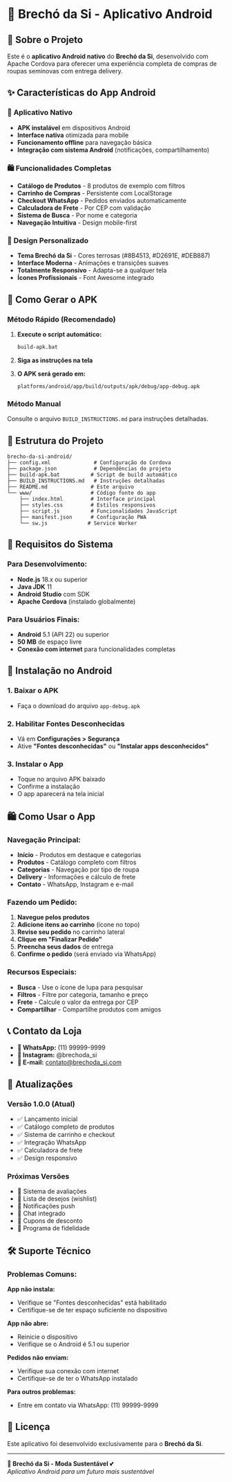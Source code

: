 # 📱 Brechó da Si - Aplicativo Android

## 🎯 Sobre o Projeto

Este é o **aplicativo Android nativo** do **Brechó da Si**, desenvolvido com Apache Cordova para oferecer uma experiência completa de compras de roupas seminovas com entrega delivery.

## ✨ Características do App Android

### 📱 **Aplicativo Nativo**
- **APK instalável** em dispositivos Android
- **Interface nativa** otimizada para mobile
- **Funcionamento offline** para navegação básica
- **Integração com sistema Android** (notificações, compartilhamento)

### 🛍️ **Funcionalidades Completas**
- **Catálogo de Produtos** - 8 produtos de exemplo com filtros
- **Carrinho de Compras** - Persistente com LocalStorage
- **Checkout WhatsApp** - Pedidos enviados automaticamente
- **Calculadora de Frete** - Por CEP com validação
- **Sistema de Busca** - Por nome e categoria
- **Navegação Intuitiva** - Design mobile-first

### 🎨 **Design Personalizado**
- **Tema Brechó da Si** - Cores terrosas (#8B4513, #D2691E, #DEB887)
- **Interface Moderna** - Animações e transições suaves
- **Totalmente Responsivo** - Adapta-se a qualquer tela
- **Ícones Profissionais** - Font Awesome integrado

## 🚀 Como Gerar o APK

### Método Rápido (Recomendado)
1. **Execute o script automático:**
   ```bash
   build-apk.bat
   ```
   
2. **Siga as instruções na tela**

3. **O APK será gerado em:**
   ```
   platforms/android/app/build/outputs/apk/debug/app-debug.apk
   ```

### Método Manual
Consulte o arquivo `BUILD_INSTRUCTIONS.md` para instruções detalhadas.

## 📁 Estrutura do Projeto

```
brecho-da-si-android/
├── config.xml              # Configuração do Cordova
├── package.json            # Dependências do projeto
├── build-apk.bat          # Script de build automático
├── BUILD_INSTRUCTIONS.md   # Instruções detalhadas
├── README.md              # Este arquivo
└── www/                   # Código fonte do app
    ├── index.html         # Interface principal
    ├── styles.css         # Estilos responsivos
    ├── script.js          # Funcionalidades JavaScript
    ├── manifest.json      # Configuração PWA
    └── sw.js             # Service Worker
```

## 🔧 Requisitos do Sistema

### Para Desenvolvimento:
- **Node.js** 18.x ou superior
- **Java JDK** 11
- **Android Studio** com SDK
- **Apache Cordova** (instalado globalmente)

### Para Usuários Finais:
- **Android** 5.1 (API 22) ou superior
- **50 MB** de espaço livre
- **Conexão com internet** para funcionalidades completas

## 📱 Instalação no Android

### 1. **Baixar o APK**
- Faça o download do arquivo `app-debug.apk`

### 2. **Habilitar Fontes Desconhecidas**
- Vá em **Configurações > Segurança**
- Ative **"Fontes desconhecidas"** ou **"Instalar apps desconhecidos"**

### 3. **Instalar o App**
- Toque no arquivo APK baixado
- Confirme a instalação
- O app aparecerá na tela inicial

## 🛍️ Como Usar o App

### **Navegação Principal:**
- **Início** - Produtos em destaque e categorias
- **Produtos** - Catálogo completo com filtros
- **Categorias** - Navegação por tipo de roupa
- **Delivery** - Informações e cálculo de frete
- **Contato** - WhatsApp, Instagram e e-mail

### **Fazendo um Pedido:**
1. **Navegue pelos produtos**
2. **Adicione itens ao carrinho** (ícone no topo)
3. **Revise seu pedido** no carrinho lateral
4. **Clique em "Finalizar Pedido"**
5. **Preencha seus dados** de entrega
6. **Confirme o pedido** (será enviado via WhatsApp)

### **Recursos Especiais:**
- **Busca** - Use o ícone de lupa para pesquisar
- **Filtros** - Filtre por categoria, tamanho e preço
- **Frete** - Calcule o valor da entrega por CEP
- **Compartilhar** - Compartilhe produtos com amigos

## 📞 Contato da Loja

- **📱 WhatsApp:** (11) 99999-9999
- **📸 Instagram:** @brechoda_si  
- **📧 E-mail:** contato@brechoda_si.com

## 🔄 Atualizações

### Versão 1.0.0 (Atual)
- ✅ Lançamento inicial
- ✅ Catálogo completo de produtos
- ✅ Sistema de carrinho e checkout
- ✅ Integração WhatsApp
- ✅ Calculadora de frete
- ✅ Design responsivo

### Próximas Versões
- 🔄 Sistema de avaliações
- 🔄 Lista de desejos (wishlist)
- 🔄 Notificações push
- 🔄 Chat integrado
- 🔄 Cupons de desconto
- 🔄 Programa de fidelidade

## 🛠️ Suporte Técnico

### Problemas Comuns:

**App não instala:**
- Verifique se "Fontes desconhecidas" está habilitado
- Certifique-se de ter espaço suficiente no dispositivo

**App não abre:**
- Reinicie o dispositivo
- Verifique se o Android é 5.1 ou superior

**Pedidos não enviam:**
- Verifique sua conexão com internet
- Certifique-se de ter o WhatsApp instalado

**Para outros problemas:**
- Entre em contato via WhatsApp: (11) 99999-9999

## 📄 Licença

Este aplicativo foi desenvolvido exclusivamente para o **Brechó da Si**.

---

**🌱 Brechó da Si - Moda Sustentável** 💕  
*Aplicativo Android para um futuro mais sustentável*
